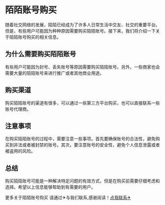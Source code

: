 # 陌陌账号购买

随着社交网络的发展，陌陌已经成为了许多人日常生活中交友、社交的重要平台。但是，有些用户可能因为种种原因需要购买陌陌账号。接下来，我们将介绍一下关于陌陌账号购买的相关信息。

## 为什么需要购买陌陌账号
有些用户可能因为封号、丢失账号等原因需要购买陌陌账号。另外，一些商家也会需要大量的陌陌账号来进行推广或者其他商业用途。

## 购买渠道
购买陌陌账号的渠道有很多，可以通过一些第三方平台购买，也可以直接联系一些账号代理商。

## 注意事项
在购买陌陌账号的过程中，需要注意一些事项。首先要确保账号的合法性，避免购买到非法或者被封禁的账号。其次，要注意账号的安全性，避免个人信息泄露或者被盗用的风险。

## 总结
购买陌陌账号可能是一种解决特定问题的有效方式，但是在购买前需要仔细考虑和选择。希望以上信息能够帮助到有需要的用户。

更多关于陌陌账号购买 请通过✈与我们联系,感谢阅读！[点我联系✈](https://www.G208.com)